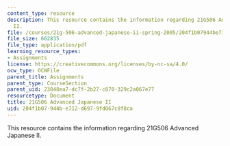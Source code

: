 ```yaml
---
content_type: resource
description: This resource contains the information regarding 21G506 Advanced Japanese
  II.
file: /courses/21g-506-advanced-japanese-ii-spring-2005/204f1b07944be712d6979fd067c8f8ca_MIT21G_506S05_506hw4.pdf
file_size: 662835
file_type: application/pdf
learning_resource_types:
- Assignments
license: https://creativecommons.org/licenses/by-nc-sa/4.0/
ocw_type: OCWFile
parent_title: Assignments
parent_type: CourseSection
parent_uid: 23048ea7-dc7f-2b27-c870-329c2a067e77
resourcetype: Document
title: 21G506 Advanced Japanese II
uid: 204f1b07-944b-e712-d697-9fd067c8f8ca
---
```

This resource contains the information regarding 21G506 Advanced Japanese II.